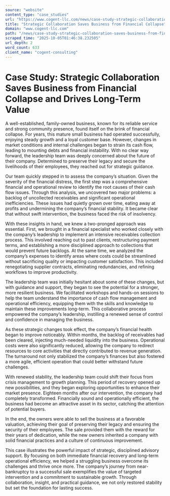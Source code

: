 ```yaml
---
source: "website"
content_type: "case_studies"
url: "https://www.cogent-llc.com/news/case-study-strategic-collaboration-saves-business-from-financial-collapse-and-drives-long-term-value"
title: "Strategic Collaboration Saves Business from Financial Collapse"
domain: "www.cogent-llc.com"
path: "/news/case-study-strategic-collaboration-saves-business-from-financial-collapse-and-drives-long-term-value"
scraped_time: "2025-10-05T01:46:38.232505"
url_depth: 2
word_count: 633
client_name: "cogent-consulting"
---
```


# Case Study: Strategic Collaboration Saves Business from Financial Collapse and Drives Long-Term Value

A well-established, family-owned business, known for its reliable service and strong community presence, found itself on the brink of financial collapse. For years, this mature small business had operated successfully, enjoying steady growth and a loyal customer base. However, changes in market conditions and internal challenges began to strain its cash flow, leading to mounting debts and financial instability. With no clear way forward, the leadership team was deeply concerned about the future of their company. Determined to preserve their legacy and secure the livelihoods of their employees, they reached out for strategic guidance.

Our team quickly stepped in to assess the company’s situation. Given the severity of the financial distress, the first step was a comprehensive financial and operational review to identify the root causes of their cash flow issues. Through this analysis, we uncovered two major problems: a backlog of uncollected receivables and significant operational inefficiencies. These issues had quietly grown over time, eating away at profits and undermining the company’s financial stability. It became clear that without swift intervention, the business faced the risk of insolvency.

With these insights in hand, we knew a two-pronged approach was essential. First, we brought in a financial specialist who worked closely with the company’s leadership to implement an intensive receivables collection process. This involved reaching out to past clients, restructuring payment terms, and establishing a more disciplined approach to collections that would prevent future backlogs. At the same time, we analyzed the company’s expenses to identify areas where costs could be streamlined without sacrificing quality or impacting customer satisfaction. This included renegotiating supplier contracts, eliminating redundancies, and refining workflows to improve productivity.

The leadership team was initially hesitant about some of these changes, but with guidance and support, they began to see the potential for a stronger, more resilient business. We facilitated workshops and hands-on sessions to help the team understand the importance of cash flow management and operational efficiency, equipping them with the skills and knowledge to maintain these improvements long-term. This collaborative process empowered the company’s leadership, instilling a renewed sense of control and confidence in managing the business.

As these strategic changes took effect, the company’s financial health began to improve noticeably. Within months, the backlog of receivables had been cleared, injecting much-needed liquidity into the business. Operational costs were also significantly reduced, allowing the company to redirect resources to core activities that directly contributed to revenue generation. The turnaround not only stabilized the company’s finances but also fostered a more agile, efficient operation that could better withstand future challenges.

With renewed stability, the leadership team could shift their focus from crisis management to growth planning. This period of recovery opened up new possibilities, and they began exploring opportunities to enhance their market presence. Eighteen months after our intervention, the company had completely transformed. Financially sound and operationally efficient, the business had become an attractive asset in its sector, catching the attention of potential buyers.

In the end, the owners were able to sell the business at a favorable valuation, achieving their goal of preserving their legacy and ensuring the security of their employees. The sale provided them with the reward for their years of dedication, while the new owners inherited a company with solid financial practices and a culture of continuous improvement.

This case illustrates the powerful impact of strategic, disciplined advisory support. By focusing on both immediate financial recovery and long-term operational efficiency, we helped a struggling business overcome its challenges and thrive once more. The company’s journey from near-bankruptcy to a successful sale exemplifies the value of targeted intervention and a commitment to sustainable growth. Through collaboration, insight, and practical guidance, we not only restored stability but set the foundation for lasting success.